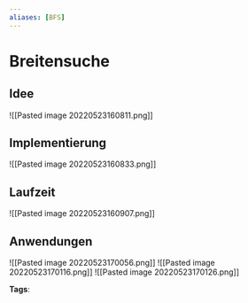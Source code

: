 ```yaml
---
aliases: [BFS]
---
```


# Breitensuche

## Idee

![[Pasted image 20220523160811.png]]

## Implementierung

![[Pasted image 20220523160833.png]]

## Laufzeit

![[Pasted image 20220523160907.png]]

## Anwendungen

![[Pasted image 20220523170056.png]]
![[Pasted image 20220523170116.png]]
![[Pasted image 20220523170126.png]]

**Tags**:
